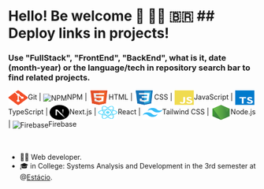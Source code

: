 # Hello! Be welcome 👋 👨‍💻 🇧🇷 ## Deploy links in projects!


<div style="display: inline_block">
  <h3>Use "FullStack", "FrontEnd", "BackEnd", what is it, date (month-year) or the language/tech in repository search bar to find related projects.</h3>
  <img align="center" alt="Git" height="30" width="40" src="https://raw.githubusercontent.com/devicons/devicon/master/icons/git/git-original.svg">Git |
  <img align="center" alt="NPM" height="30" width="40" src="https://cdn.jsdelivr.net/gh/devicons/devicon@latest/icons/npm/npm-original-wordmark.svg">NPM |
  <img align="center" alt="HTML" height="30" width="40" src="https://raw.githubusercontent.com/devicons/devicon/master/icons/html5/html5-original.svg">HTML |
  <img align="center" alt="CSS" height="30" width="40" src="https://raw.githubusercontent.com/devicons/devicon/master/icons/css3/css3-original.svg">CSS |
  <img align="center" alt="JS" height="30" width="40" src="https://raw.githubusercontent.com/devicons/devicon/master/icons/javascript/javascript-plain.svg">JavaScript |
  <img align="center" alt="TS" height="30" width="40" src="https://raw.githubusercontent.com/devicons/devicon/master/icons/typescript/typescript-plain.svg">TypeScript |
  <img align="center" alt="Next.js" height="30" width="40" src="https://raw.githubusercontent.com/devicons/devicon/master/icons/nextjs/nextjs-original.svg">Next.js |
  <img align="center" alt="React" height="30" width="40" src="https://raw.githubusercontent.com/devicons/devicon/master/icons/react/react-original.svg">React |
  <img align="center" alt="TailwindCSS" height="30" width="40" src="https://raw.githubusercontent.com/devicons/devicon/master/icons/tailwindcss/tailwindcss-original.svg">Tailwind CSS |
  <img align="center" alt="Node.js" height="30" width="40" src="https://raw.githubusercontent.com/devicons/devicon/master/icons/nodejs/nodejs-original.svg">Node.js |
  <!--<img align="center" alt="MySQL" height="30" width="40" src="https://raw.githubusercontent.com/devicons/devicon/master/icons/mysql/mysql-original.svg">
  <img align="center" alt="MongoDB" height="30" width="40" src="https://raw.githubusercontent.com/devicons/devicon/master/icons/mongodb/mongodb-original.svg">-->
  <img align="center" alt="Firebase" height="30" width="40" src="https://cdn.jsdelivr.net/gh/devicons/devicon@latest/icons/firebase/firebase-original.svg">Firebase
</div>
</br></br>


  - 👨‍💻 Web developer. <!-- at @[EmpresaNome](URL) -->
  - 🎓 in College: Systems Analysis and Development in the 3rd semester at @[Estácio](https://estacio.br/).
